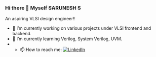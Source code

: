 ### Hi there 👋 Myself SARUNESH S
An aspiring VLSI design engineer!!
<!--
**Sarunesh/Sarunesh** is a ✨ _special_ ✨ repository because its `README.md` (this file) appears on your GitHub profile.
Here are some ideas to get you started:
- 👯 I’m looking to collaborate on ...
- 🤔 I’m looking for help with ...
- 💬 Ask me about ...
- 😄 Pronouns: ...
- ⚡ Fun fact: ...
-->
- 🔭 I’m currently working on various projects under VLSI frontend and backend.
- 🌱 I’m currently learning Verilog, System Verilog, UVM.
- - 📫 How to reach me: <a href="https://www.linkedin.com/in/sarunesh-s-2b833b226/" target=""><img size=0.5px src="https://icon-library.com/images/official-linkedin-icon-png/official-linkedin-icon-png-16.jpg" alt="LinkedIn"></a>
